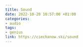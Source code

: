 ```yaml
---
title: Sound
date: 2022-10-20 10:57:00 +01:00
categories:
- audio
tags:
- genius
link: https://ciechanow.ski/sound
---
```



